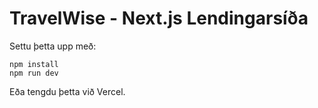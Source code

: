 # TravelWise - Next.js Lendingarsíða

Settu þetta upp með:
```
npm install
npm run dev
```

Eða tengdu þetta við Vercel.
